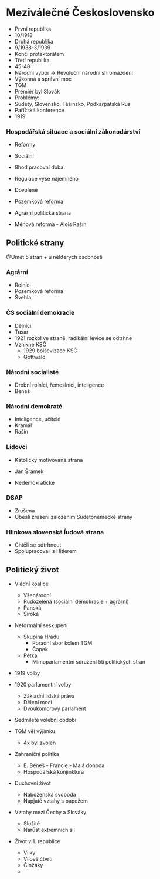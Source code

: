 # Meziválečné Československo
- První republika
- 10/1918
- Druhá republika
- 9/1938-3/1939
- Končí protektorátem
- Třetí republika
- 45-48
- Národní výbor -> Revoluční národní shromáždění
- Výkonná a správní moc
- TGM
- Premiér byl Slovák
- Problémy:
- Sudety, Slovensko, Těšínsko, Podkarpatská Rus
- Pařížská konference
- 1919

### Hospodářská situace a sociální zákonodárství
- Reformy
- Sociální
- 8hod pracovní doba
- Regulace výše nájemného
- Dovolené

- Pozemková reforma
- Agrární politická strana

- Měnová reforma - Alois Rašín

## Politické strany
@Umět 5 stran + u některých osobnosti

### Agrární
- Rolníci
- Pozemková reforma
- Švehla

### ČS sociální demokracie
- Dělníci
- Tusar
- 1921 rozkol ve straně, radikální levice se odtrhne
- Vznikne KSČ
	- 1929 bolševizace KSČ
	- Gottwald

### Národní socialisté
- Drobní rolníci, řemeslníci, inteligence
- Beneš

### Národní demokraté
- Inteligence, učitelé
- Kramář
- Rašín

### Lidovci
- Katolicky motivovaná strana
- Jan Šrámek

- Nedemokratické
### DSAP
- Zrušena
- Obešli zrušení založením Sudetoněmecké strany

### Hlinkova slovenská ĺudová strana
- Chtěli se odtrhnout
- Spolupracovali s Hitlerem

## Politický život
- Vládní koalice
	- Všenárodní
	- Rudozelená (sociální demokracie + agrární)
	- Panská
	- Široká
- Neformální seskupení
	- Skupina Hradu
		- Poradní sbor kolem TGM
		- Čapek
	- Pětka
		- Mimoparlamentní sdružení 5ti politických stran

- 1919 volby
- 1920 parlamentní volby
	- Základní lidská práva
	- Dělení moci
	- Dvoukomorový parlament

- Sedmileté volební období
- TGM věl výjimku
	- 4x byl zvolen

- Zahraniční politika
	- E. Beneš - Francie - Malá dohoda
	- Hospodářská konjinktura

- Duchovní život
	- Náboženská svoboda
	- Napjaté vztahy s papežem
- Vztahy mezi Čechy a Slováky
	- Složité
	- Nárůst extrémních sil
- Život v 1. republice
	- Vilky
	- Vilové čtvrti
	- Činžáky
	- 
